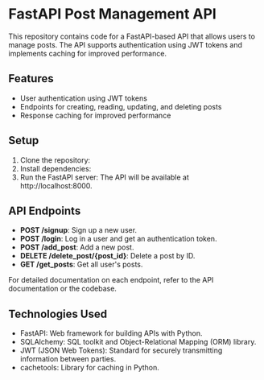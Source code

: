 # FastAPI Post Management API

This repository contains code for a FastAPI-based API that allows users to manage posts. The API supports authentication using JWT tokens and implements caching for improved performance.

## Features

- User authentication using JWT tokens
- Endpoints for creating, reading, updating, and deleting posts
- Response caching for improved performance

## Setup

1. Clone the repository:
2. Install dependencies:
3. Run the FastAPI server:
The API will be available at http://localhost:8000.

## API Endpoints

- **POST /signup**: Sign up a new user.
- **POST /login**: Log in a user and get an authentication token.
- **POST /add_post**: Add a new post.
- **DELETE /delete_post/{post_id}**: Delete a post by ID.
- **GET /get_posts**: Get all user's posts.

For detailed documentation on each endpoint, refer to the API documentation or the codebase.

## Technologies Used

- FastAPI: Web framework for building APIs with Python.
- SQLAlchemy: SQL toolkit and Object-Relational Mapping (ORM) library.
- JWT (JSON Web Tokens): Standard for securely transmitting information between parties.
- cachetools: Library for caching in Python.

